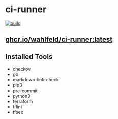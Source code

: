 # ci-runner

[![build](https://github.com/wahlfeld/ci-runner/actions/workflows/build.yml/badge.svg)](https://github.com/wahlfeld/ci-runner/actions/workflows/build.yml)

## [ghcr.io/wahlfeld/ci-runner:latest](ghcr.io/wahlfeld/ci-runner:latest)

## Installed Tools

- checkov
- go
- markdown-link-check
- pip3
- pre-commit
- python3
- terraform
- tflint
- tfsec
